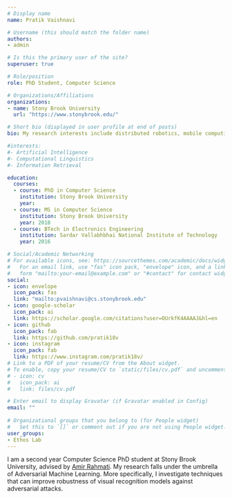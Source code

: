 ```yaml
---
# Display name
name: Pratik Vaishnavi

# Username (this should match the folder name)
authors:
- admin

# Is this the primary user of the site?
superuser: true

# Role/position
role: PhD Student, Computer Science

# Organizations/Affiliations
organizations:
- name: Stony Brook University
  url: "https://www.stonybrook.edu/"

# Short bio (displayed in user profile at end of posts)
bio: My research interests include distributed robotics, mobile computing and programmable matter.

#interests:
#- Artificial Intelligence
#- Computational Linguistics
#- Information Retrieval

education:
  courses:
  - course: PhD in Computer Science
    institution: Stony Brook University
    year:
  - course: MS in Computer Science
    institution: Stony Brook University
    year: 2018
  - course: BTech in Electronics Engineering
    institution: Sardar Vallabhbhai National Institute of Technology
    year: 2016

# Social/Academic Networking
# For available icons, see: https://sourcethemes.com/academic/docs/widgets/#icons
#   For an email link, use "fas" icon pack, "envelope" icon, and a link in the
#   form "mailto:your-email@example.com" or "#contact" for contact widget.
social:
- icon: envelope
  icon_pack: fas
  link: "mailto:pvaishnavi@cs.stonybrook.edu"
- icon: google-scholar
  icon_pack: ai
  link: https://scholar.google.com/citations?user=OUrkfK4AAAAJ&hl=en
- icon: github
  icon_pack: fab
  link: https://github.com/pratik18v
- icon: instagram
  icon_pack: fab
  link: https://www.instagram.com/pratik18v/
# Link to a PDF of your resume/CV from the About widget.
# To enable, copy your resume/CV to `static/files/cv.pdf` and uncomment the lines below.  
# - icon: cv
#   icon_pack: ai
#   link: files/cv.pdf

# Enter email to display Gravatar (if Gravatar enabled in Config)
email: ""
  
# Organizational groups that you belong to (for People widget)
#   Set this to `[]` or comment out if you are not using People widget.  
user_groups:
- Ethos Lab
---
```


I am a second year Computer Science PhD student at Stony Brook University, advised by [Amir Rahmati](https://amir.rahmati.com/). My research falls under the umbrella of Adversarial Machine Learning. More specifically, I investigate techniques that can improve robustness of visual recognition models against adversarial attacks.
